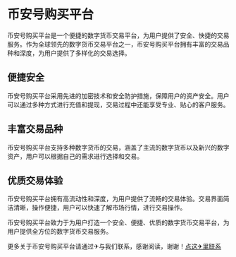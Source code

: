 # 币安号购买平台

币安号购买平台是一个便捷的数字货币交易平台，为用户提供了安全、快捷的交易服务。作为全球领先的数字货币交易平台之一，币安号购买平台拥有丰富的交易品种和深度，为用户提供了多样化的交易选择。

## 便捷安全
币安号购买平台采用先进的加密技术和安全防护措施，保障用户的资产安全。用户可以通过多种方式进行充值和提现，交易过程中还能享受专业、贴心的客户服务。

## 丰富交易品种
币安号购买平台支持多种数字货币的交易，涵盖了主流的数字货币以及新兴的数字资产，用户可以根据自己的需求进行选择和交易。

## 优质交易体验
币安号购买平台拥有高流动性和深度，为用户提供了流畅的交易体验。交易界面简洁清晰，操作便捷，用户可以快速了解市场行情，进行交易操作。

币安号购买平台致力于为用户打造一个安全、便捷、优质的数字货币交易平台，为用户提供全方位的数字货币交易服务。

更多关于币安号购买平台请通过✈与我们联系，感谢阅读，谢谢！[点这✈里联系](https://add.k02.cc)